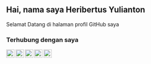 ## Hai, nama saya Heribertus Yulianton

Selamat Datang di halaman profil GitHub saya



###  Terhubung dengan saya
[<img align="left" alt="heri.staff.unisbank.ac.id" width="22px" src="https://github.com/hyulianton/hyulianton.github.io/raw/hyulianton-patch-1/website-logo.png" />][website]
[<img align="left" alt="Heribertus Yulianton | Youtube" width="22px" src="https://github.com/hyulianton/hyulianton.github.io/raw/hyulianton-patch-1/YouTube.svg" />][youtube]
[<img align="left" alt="Heribertus Yulianton | Facebook" width="22px" src="https://github.com/hyulianton/hyulianton.github.io/raw/hyulianton-patch-1/facebook.png" />][facebook]
[<img align="left" alt="Heribertus Yulianton | Twitter" width="22px" src="https://github.com/hyulianton/hyulianton.github.io/raw/hyulianton-patch-1/twitter.png" />][twitter]
[<img align="left" alt="Heribertus Yulianton | Instagram" width="22px" src="https://github.com/hyulianton/hyulianton.github.io/raw/hyulianton-patch-1/Instagram.png" />][instagram]







[website]: https://heri.staff.unisbank.ac.id
[youtube]: https://www.youtube.com/c/HeribertusYulianton/
[facebook]: https://www.facebook.com/heribertus/
[twitter]: https://twitter.com/heribertus
[instagram]: https://www.instagram.com/hyulianton/
